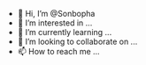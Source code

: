 - 👋 Hi, I’m @Sonbopha
- 👀 I’m interested in ...
- 🌱 I’m currently learning ...
- 💞️ I’m looking to collaborate on ...
- 📫 How to reach me ...

<!---
Sonbopha/Sonbopha is a ✨ special ✨ repository because its `README.md` (this file) appears on your GitHub profile.
You can click the Preview link to take a look at your changes.
--->
